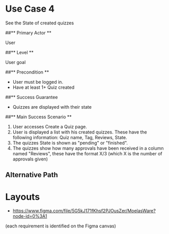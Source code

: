 # Use Case 4

See the State of created quizzes

##** Primary Actor **

User

##** Level **

User goal

##** Precondition  **

* User must be logged in.
* Have at least 1+ Quiz created

##** Success Guarantee 

* Quizzes are displayed with their state

##** Main Success Scenario **

1. User accesses Create a Quiz page.
2. User is displayed a list with his created quizzes. These have the following information: Quiz name, Tag, Reviews, State.
3. The quizzes State is shown as "pending" or "finished".
4. The quizzes show how many approvals have been received in a column named "Reviews", these have the format X/3 (which X is the number of approvals given)


## Alternative Path


# Layouts

* https://www.figma.com/file/5G5kJ171fKhsf2PJOusZer/MoelasWare?node-id=0%3A1

(each requirement is identified on the Figma canvas)
